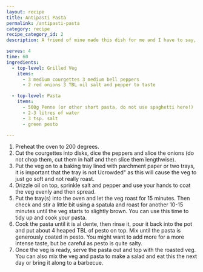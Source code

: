 ```yaml
---
layout: recipe
title: Antipasti Pasta
permalink: /antipasti-pasta
category: recipe
recipe_category_id: 2
description: A friend of mine made this dish for me and I have to say, I was hooked! It works warm as well as cold and is perfect for summer evenings. It also changes up things a little bit as the veg is prepared in the oven, so you don't have to stir in the pasta sauce for 20 minutes while starving.

serves: 4
time: 60
ingredients:
  - top-level: Grilled Veg
    items:
      - 3 medium courgettes 3 medium bell peppers
      - 2 red onions 3 TBL oil salt and pepper to taste

  - top-level: Pasta
    items:
      - 500g Penne (or other short pasta, do not use spaghetti here!)
      - 2-3 litres of water
      - 3 tsp. salt
      - green pesto

---
```

1.	Preheat the oven to 200 degrees.
2.	Cut the courgettes into disks, dice the peppers and slice the onions (do not chop them, cut them in half and then slice them lengthwise).
3.	Put the veg on to a baking tray lined with parchment paper or two trays, it is important that the tray is not Ucrowded" as this will cause the veg to just go soft and not really roast.
4.	Drizzle oil on top, sprinkle salt and pepper and use your hands to coat the veg evenly and then spread.
5.	Put the tray(s) into the oven and let the veg roast for 15 minutes. Then check and stir a little bit using a spatula and roast for another 10-15 minutes until the veg starts to slightly brown. You can use this time to tidy up and cook your pasta.
6.	Cook the pasta until it is al dente, then rinse it, pour it back into the pot and put about 4 heaped TBL of pesto on top. Mix until the pasta is generously coated in pesto. You might want to add more for a more intense taste, but be careful as pesto is quite salty.
7.	Once the veg is ready, serve the pasta out and top with the roasted veg. You can also mix the veg and pasta to make a salad and eat this the next day or bring it along to a barbecue.
